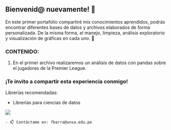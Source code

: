 ## Bienvenid@ nuevamente! 💫

En este primer portafolio compartiré mis conocimientos aprendidos, podrás encontrar diferentes bases de datos y archivos elaborados de forma personalizada. De la misma forma, el manejo, limpieza, análisis exploratorio y visualización de gráficas en cada uno. 🧐

### CONTENIDO:
1. En el primer archivo realizaremos un análisis de datos con pandas sobre el jugadores de la Premier League.

### ¡Te invito a compartir esta experiencia conmigo!

Librerías recomendadas:
- Librerías para ciencias de datos
<p><img align="center" src="https://media.giphy.com/media/bGgsc5mWoryfgKBx1u/giphy.gif" /></p>

    - 📫 Contáctame en: fbarra@unsa.edu.pe

